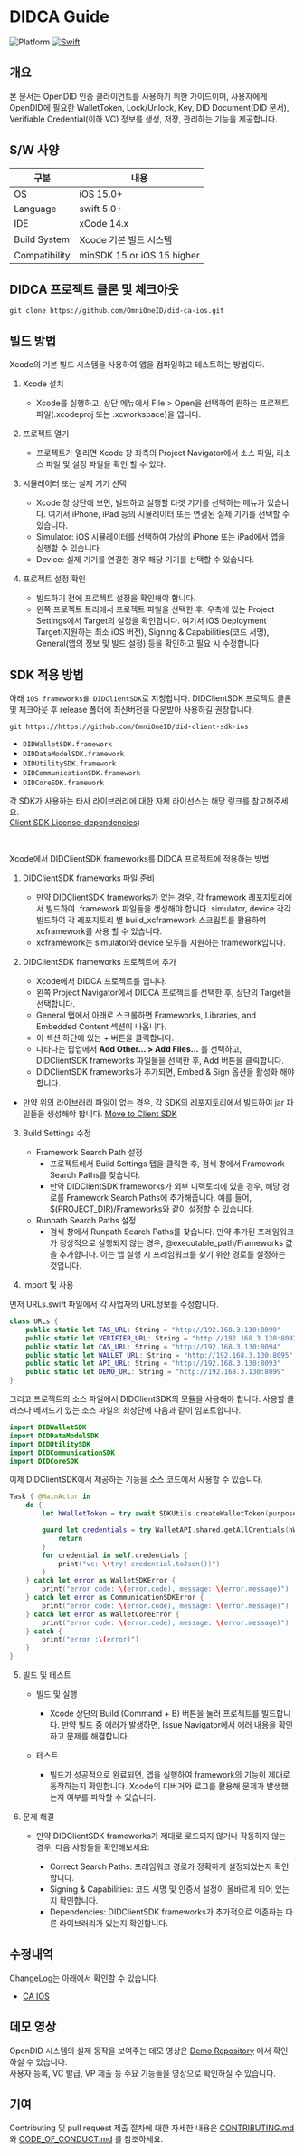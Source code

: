 # DIDCA Guide

![Platform](https://img.shields.io/cocoapods/p/SquishButton.svg?style=flat)
[![Swift](https://img.shields.io/badge/Swift-5-orange.svg?style=flat)](https://developer.apple.com/swift)

## 개요
본 문서는 OpenDID 인증 클라이언트를 사용하기 위한 가이드이며, 사용자에게 OpenDID에 필요한 WalletToken, Lock/Unlock, Key, DID Document(DID 문서), Verifiable Credential(이하 VC) 정보를 생성, 저장, 관리하는 기능을 제공합니다.


## S/W 사양
| 구분 | 내용                |
|------|----------------------------|
| OS  | iOS 15.0+|
| Language  | swift 5.0+|
| IDE  | xCode 14.x|
| Build System  | Xcode 기본 빌드 시스템 |
| Compatibility | minSDK 15 or iOS 15 higher  |

## DIDCA 프로젝트 클론 및 체크아웃
```git
git clone https://github.com/OmniOneID/did-ca-ios.git
```

## 빌드 방법
Xcode의 기본 빌드 시스템을 사용하여 앱을 컴파일하고 테스트하는 방법이다.
1. Xcode 설치
    - Xcode를 실행하고, 상단 메뉴에서 File > Open을 선택하여 원하는 프로젝트 파일(.xcodeproj 또는 .xcworkspace)을 엽니다.
2. 프로젝트 열기
    - 프로젝트가 열리면 Xcode 창 좌측의 Project Navigator에서 소스 파일, 리소스 파일 및 설정 파일을 확인 할 수 있다.
3. 시뮬레이터 또는 실제 기기 선택
    - Xcode 창 상단에 보면, 빌드하고 실행할 타겟 기기를 선택하는 메뉴가 있습니다. 여기서 iPhone, iPad 등의 시뮬레이터 또는 연결된 실제 기기를 선택할 수 있습니다.
    - Simulator: iOS 시뮬레이터를 선택하여 가상의 iPhone 또는 iPad에서 앱을 실행할 수 있습니다.
    - Device: 실제 기기를 연결한 경우 해당 기기를 선택할 수 있습니다.

4. 프로젝트 설정 확인
    - 빌드하기 전에 프로젝트 설정을 확인해야 합니다.
    - 왼쪽 프로젝트 트리에서 프로젝트 파일을 선택한 후, 우측에 있는 Project Settings에서 Target의 설정을 확인합니다. 여기서 iOS Deployment Target(지원하는 최소 iOS 버전), Signing & Capabilities(코드 서명), General(앱의 정보 및 빌드 설정) 등을 확인하고 필요 시 수정합니다


## SDK 적용 방법
아래 `iOS frameworks를 DIDClientSDK`로 지칭합니다.
DIDClientSDK 프로젝트 클론 및 체크아웃 후 release 폴더에 최신버전을 다운받아 사용하길 권장합니다.
```
git https://https://github.com/OmniOneID/did-client-sdk-ios
```
- `DIDWalletSDK.framework`
- `DIDDataModelSDK.framework`
- `DIDUtilitySDK.framework`
- `DIDCommunicationSDK.framework`
- `DIDCoreSDK.framework`

각 SDK가 사용하는 타사 라이브러리에 대한 자체 라이선스는 해당 링크를 참고해주세요. <br>
[Client SDK License-dependencies](https://github.com/OmniOneID/did-client-sdk-ios/blob/main/dependencies-license.md))

<br>

Xcode에서 DIDClientSDK frameworks를 DIDCA 프로젝트에 적용하는 방법
1. DIDClientSDK frameworks 파일 준비

    - 만약 DIDClientSDK frameworks가 없는 경우, 각 framework 레포지토리에서 빌드하여 .framework 파일들을 생성해야 합니다. simulator, device 각각 빌드하여 각 레포지토리 별 build_xcframework 스크립트를 활용하여 xcframework를 사용 할 수 있습니다.
    - xcframework는 simulator와 device 모두를 지원하는 framework입니다.

2. DIDClientSDK frameworks 프로젝트에 추가

    - Xcode에서 DIDCA 프로젝트를 엽니다.
    - 왼쪽 Project Navigator에서 DIDCA 프로젝트를 선택한 후, 상단의 Target을 선택합니다.
    - General 탭에서 아래로 스크롤하면 Frameworks, Libraries, and Embedded Content 섹션이 나옵니다.
    - 이 섹션 하단에 있는 + 버튼을 클릭합니다.
    - 나타나는 팝업에서 **Add Other... > Add Files...** 를 선택하고, DIDClientSDK frameworks 파일들을 선택한 후, Add 버튼을 클릭합니다.
    - DIDClientSDK frameworks가 추가되면, Embed & Sign 옵션을 활성화 해야 합니다.

- 만약 위의 라이브러리 파일이 없는 경우, 각 SDK의 레포지토리에서 빌드하여 jar 파일들을 생성해야 합니다.
[Move to Client SDK](https://github.com/OmniOneID/did-client-sdk-ios/tree/main)

3. Build Settings 수정

    - Framework Search Path 설정
        - 프로젝트에서 Build Settings 탭을 클릭한 후, 검색 창에서 Framework Search Paths를 찾습니다.
        - 만약 DIDClientSDK frameworks가 외부 디렉토리에 있을 경우, 해당 경로를 Framework Search Paths에 추가해줍니다. 예를 들어, $(PROJECT_DIR)/Frameworks와 같이 설정할 수 있습니다.
    - Runpath Search Paths 설정
        - 검색 창에서 Runpath Search Paths를 찾습니다. 만약 추가된 프레임워크가 정상적으로 실행되지 않는 경우, @executable_path/Frameworks 값을 추가합니다. 이는 앱 실행 시 프레임워크를 찾기 위한 경로를 설정하는 것입니다.

4. Import 및 사용

먼저 URLs.swift 파일에서 각 사업자의 URL정보를 수정합니다.
```swift
class URLs {
    public static let TAS_URL: String = "http://192.168.3.130:8090"
    public static let VERIFIER_URL: String = "http://192.168.3.130:8092"
    public static let CAS_URL: String = "http://192.168.3.130:8094"
    public static let WALLET_URL: String = "http://192.168.3.130:8095"
    public static let API_URL: String = "http://192.168.3.130:8093"
    public static let DEMO_URL: String = "http://192.168.3.130:8099"
}
```

그리고 프로젝트의 소스 파일에서 DIDClientSDK의 모듈을 사용해야 합니다. 사용할 클래스나 메서드가 있는 소스 파일의 최상단에 다음과 같이 임포트합니다.
```swift
import DIDWalletSDK
import DIDDataModelSDK
import DIDUtilitySDK
import DIDCommunicationSDK
import DIDCoreSDK
```
이제 DIDClientSDK에서 제공하는 기능을 소스 코드에서 사용할 수 있습니다. 
```swift
Task { @MainActor in
    do {
        let hWalletToken = try await SDKUtils.createWalletToken(purpose: WalletTokenPurposeEnum.LIST_VC, userId: Properties.getUserId()!)

        guard let credentials = try WalletAPI.shared.getAllCrentials(hWalletToken: hWalletToken) else {    
            return
        }
        for credential in self.credentials {
            print("vc: \(try! credential.toJson())")
        }
    } catch let error as WalletSDKError {
        print("error code: \(error.code), message: \(error.message)")
    } catch let error as CommunicationSDKError {
        print("error code: \(error.code), message: \(error.message)")
    } catch let error as WalletCoreError {
        print("error code: \(error.code), message: \(error.message)")
    } catch {
        print("error :\(error)")
    }
}
```

5. 빌드 및 테스트

    - 빌드 및 실행    
        - Xcode 상단의 Build (Command + B) 버튼을 눌러 프로젝트를 빌드합니다. 만약 빌드 중 에러가 발생하면, Issue Navigator에서 에러 내용을 확인하고 문제를 해결합니다.

    - 테스트
        - 빌드가 성공적으로 완료되면, 앱을 실행하여 framework의 기능이 제대로 동작하는지 확인합니다. Xcode의 디버거와 로그를 활용해 문제가 발생했는지 여부를 파악할 수 있습니다.

6. 문제 해결
    - 만약 DIDClientSDK frameworks가 제대로 로드되지 않거나 작동하지 않는 경우, 다음 사항들을 확인해보세요:

        - Correct Search Paths: 프레임워크 경로가 정확하게 설정되었는지 확인합니다.
        - Signing & Capabilities: 코드 서명 및 인증서 설정이 올바르게 되어 있는지 확인합니다.
        - Dependencies: DIDClientSDK frameworks가 추가적으로 의존하는 다른 라이브러리가 있는지 확인합니다.

## 수정내역

ChangeLog는 아래에서 확인할 수 있습니다.
<br>
- [CA IOS](CHANGELOG.md)   

## 데모 영상 <br>
OpenDID 시스템의 실제 동작을 보여주는 데모 영상은 [Demo Repository](https://github.com/OmniOneID/did-demo-server) 에서 확인하실 수 있습니다. <br>
사용자 등록, VC 발급, VP 제출 등 주요 기능들을 영상으로 확인하실 수 있습니다.

## 기여

Contributing 및 pull request 제출 절차에 대한 자세한 내용은 [CONTRIBUTING.md](CONTRIBUTING.md)와 [CODE_OF_CONDUCT.md](CODE_OF_CONDUCT.md) 를 참조하세요.

